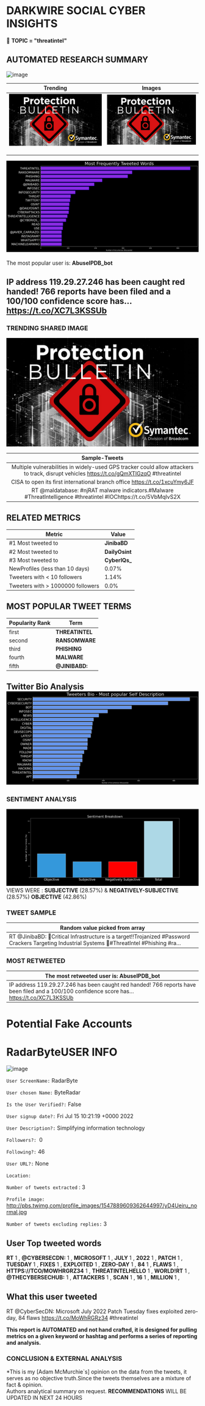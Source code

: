 # DARKWIRE SOCIAL CYBER INSIGHTS 
&#x1F34E; **TOPIC = "threatintel"**

## AUTOMATED RESEARCH SUMMARY
  ![image](darkLogo.png)   

|  Trending  |   Images | 
:-------------------------:|:-------------------------:
|  ![image](assets/threatintel/imageFile1.jpg)     <img width=200/> | ![image](assets/threatintel/imageFile2.jpg) <img width=200/> |   
 
 
![image](assets/threatintel/TWEETS.png)
<br></br>
The most popular user is: **AbuseIPDB_bot**  
 

## IP address 119.29.27.246 has been caught red handed! 766 reports have been filed and a 100/100 confidence score has… https://t.co/XC7L3KSSUb 

  




### TRENDING SHARED IMAGE

![image](assets/threatintel/twitterPostedImage.png)



|                **Sample-Tweets**        |
| :-------------: |
| Multiple vulnerabilities in widely-used GPS tracker could allow attackers to track, disrupt vehicles https://t.co/gQmXTIGzqO #threatintel |
| CISA to open its first international branch office https://t.co/1xcuYmy6JF |
| RT @maldatabase: #njRAT malware indicators.#Malware #ThreatIntelligence #threatintel #IOChttps://t.co/5VbMqIvS2X |

## RELATED METRICS<br>
| Metric | Value |
| ------------- | ------------- |
| #1 Most tweeted to  | **JinibaBD** |
| #2 Most tweeted to  | **DailyOsint** |
| #3 Most tweeted to  | **CyberIQs_** |
| NewProfiles (less than 10 days) | 0.07%  |
| Tweeters with < 10 followers  | 1.14%|
| Tweeters with > 1000000 followers  | 0.0%  |



## MOST POPULAR TWEET TERMS 


| Popularity Rank  | Term |
| ------------- | ------------- |
| first  | **THREATINTEL**  |
| second  | **RANSOMWARE**  |
| third  | **PHISHING** |
| fourth  | **MALWARE**  |
| fifth  | **@JINIBABD:**  |


## Twitter Bio Analysis![image](assets/threatintel/BIO.png)
### SENTIMENT ANALYSIS
![image](assets/threatintel/sentiment.png)
VIEWS WERE : **SUBJECTIVE**  (28.57%) & **NEGATIVELY-SUBJECTIVE** (28.57%) **OBJECTIVE** (42.86%)

### TWEET SAMPLE 
| Random value picked from array |
| ------------- |
|RT @JinibaBD: 🚨Critical Infrastructure is a target‼️Trojanized #Password Crackers Targeting Industrial Systems 🚨#ThreatIntel #Phishing #ra… |

### MOST RETWEETED 

| The most retweeted user is: **AbuseIPDB_bot**  |
| ------------- |
| IP address 119.29.27.246 has been caught red handed! 766 reports have been filed and a 100/100 confidence score has… https://t.co/XC7L3KSSUb |

# Potential Fake Accounts
 
# RadarByteUSER INFO
![image](http://pbs.twimg.com/profile_images/1547889609362644997/yD4Ueiru_normal.jpg)
 
`User ScreenName:` RadarByte 
 
`User chosen Name:` ByteRadar 
 
`Is the User Verified?:` False 
 
`User signup date?:` Fri Jul 15 10:21:19 +0000 2022 
 
`User Description?:` Simplifying information technology 
 
`Followers?: `0 
 
`Following?:` 46 
 
`User URL?:` None 
 
`Location:`  
 
`Number of tweets extracted`  : 3 
 
`Profile image:` http://pbs.twimg.com/profile_images/1547889609362644997/yD4Ueiru_normal.jpg 
 
`Number of tweets excluding replies:` 3 
 

 

 
## User Top tweeted words 
 
**RT** 1 , **@CYBERSECDN:** 1 , **MICROSOFT** 1 , **JULY** 1 , **2022** 1 , **PATCH** 1 , **TUESDAY** 1 , **FIXES** 1 , **EXPLOITED** 1 , **ZERO-DAY** 1 , **84** 1 , **FLAWS** 1 , **HTTPS://TCO/MOWHRGRZ34** 1 , **THREATINTELHELLO** 1 , **WORLD!RT** 1 , **@THECYBERSECHUB:** 1 , **ATTACKERS** 1 , **SCAN** 1 , **16** 1 , **MILLION** 1 , 
 
## What this user tweeted
 
RT @CyberSecDN: Microsoft July 2022 Patch Tuesday fixes exploited zero-day, 84 flaws https://t.co/MoWhRGRz34 #threatintel
 

<b> This report is AUTOMATED and not hand crafted, it is designed for pulling metrics on a given keyword or hashtag and performs a series of reporting and analysis.</b>  
### CONCLUSION & EXTERNAL ANALYSIS

*This is my [Adam McMurchie`s] opinion on the data from the tweets, it serves as no objective truth.Since the tweets themselves are a mixture of fact & opinion.<br>
Authors analytical summary on request.
**RECOMMENDATIONS** WILL BE UPDATED IN NEXT  24 HOURS <br>
